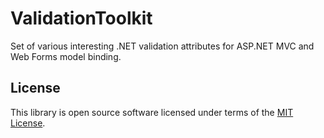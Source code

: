 ValidationToolkit
=================

Set of various interesting .NET validation attributes for ASP.NET MVC and Web Forms model binding.


License
-------
This library is open source software licensed under terms of the [MIT License](LICENSE.md).